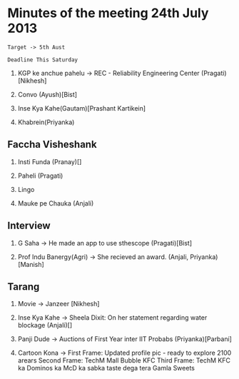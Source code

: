 Minutes of the meeting 24th July 2013
=======================================

    Target -> 5th Aust

    Deadline This Saturday

1. KGP ke anchue pahelu -> REC - Reliability Engineering Center
   (Pragati)[Nikhesh]

2. Convo (Ayush)[Bist]

3. Inse Kya Kahe(Gautam)[Prashant Kartikein]

4. Khabrein(Priyanka)

Faccha Visheshank
-----------------

1. Insti Funda (Pranay)[]

2. Paheli (Pragati)

3. Lingo

4. Mauke pe Chauka (Anjali)

Interview
---------

1. G Saha -> He made an app to use sthescope (Pragati)[Bist] 

2. Prof Indu Banergy(Agri) -> She recieved an award. (Anjali, Priyanka)[Manish]

Tarang
------

1. Movie -> Janzeer [Nikhesh]

2. Inse Kya Kahe -> Sheela Dixit: On her statement regarding water blockage
   (Anjali)[]

3. Panji Dude -> Auctions of First Year inter IIT Probabs (Priyanka)[Parbani] 

4. Cartoon Kona -> First Frame: Updated profile pic - ready to explore 2100
   arears
   Second Frame: TechM Mall Bubble KFC 
   Third Frame: TechM KFC ka Dominos ka McD ka sabka taste dega tera Gamla Sweets

